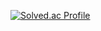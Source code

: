 [![Solved.ac Profile](http://mazassumnida.wtf/api/v2/generate_badge?boj=jwkim000826)](https://solved.ac/jwkim000826/)
<!--
**JUKimHI/JUKimHI** is a ✨ _special_ ✨ repository because its `README.md` (this file) appears on your GitHub profile.
![K-Junyyy's GitHub stats](https://github-readme-stats.vercel.app/api?username=JUKimHI&show_icons=true&theme=dark)
Here are some ideas to get you started:

- 🔭 I’m currently working on ...
- 🌱 I’m currently learning ...
- 👯 I’m looking to collaborate on ...
- 🤔 I’m looking for help with ...
- 💬 Ask me about ...
- 📫 How to reach me: ...
- 😄 Pronouns: ...
- ⚡ Fun fact: ...
-->

